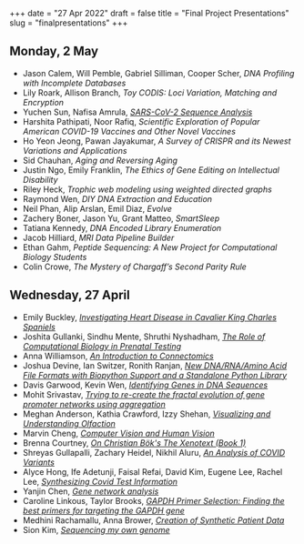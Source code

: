 +++
date = "27 Apr 2022"
draft = false
title = "Final Project Presentations"
slug = "finalpresentations"
+++

## Monday, 2 May

- Jason Calem, Will Pemble, Gabriel Silliman, Cooper Scher, _DNA Profiling with Incomplete Databases_
- Lily Roark, Allison Branch, _Toy CODIS: Loci Variation, Matching and Encryption_
- Yuchen Sun, Nafisa Amrula, [_SARS-CoV-2 Sequence Analysis_](https://www.dropbox.com/s/53ivhralkkrlr3r/yuchen-nafisa-Bio_computing_final_project_slide.pptx?dl=0)
- Harshita Pathipati, Noor Rafiq, _Scientific Exploration of Popular American COVID-19 Vaccines and Other Novel Vaccines_
- Ho Yeon Jeong, Pawan Jayakumar, _A Survey of CRISPR and its Newest Variations and Applications_
- Sid Chauhan, _Aging and Reversing Aging_
- Justin Ngo, Emily Franklin, _The Ethics of Gene Editing on Intellectual Disability_
- Riley Heck, _Trophic web modeling using weighted directed graphs_
- Raymond Wen, _DIY DNA Extraction and Education_
- Neil Phan, Alip Arslan, Emil Diaz, _Evolve_
- Zachery Boner, Jason Yu, Grant Matteo, _SmartSleep_
- Tatiana Kennedy, _DNA Encoded Library Enumeration_
- Jacob Hilliard, _MRI Data Pipeline Builder_
- Ethan Gahm, _Peptide Sequencing: A New Project for Computational Biology Students_
- Colin Crowe, _The Mystery of Chargaff’s Second Parity Rule_


## Wednesday, 27 April

- Emily Buckley, [_Investigating Heart Disease in Cavalier King Charles Spaniels_](https://www.dropbox.com/s/lr5ajd9c39ut9bh/emily-Final%20Project%20Slides.pptx?dl=0)
- Joshita Gullanki, Sindhu Mente, Shruthi Nyshadham, [_The Role of Computational Biology in Prenatal Testing_](https://www.dropbox.com/s/p8k46hiv8kjdo3e/shruti-CompBioFinalPresentation.pdf?dl=0)
- Anna Williamson, [_An Introduction to Connectomics_](https://www.dropbox.com/s/aqzk5l1hm3zvzsh/An_Introduction_to_Connectomics.pdf?dl=0)
- Joshua Devine, Ian Switzer, Ronith Ranjan, [_New DNA/RNA/Amino Acid File Formats with Biopython Support and a Standalone Python Library_](https://docs.google.com/presentation/d/1yTIyPk-WoluXkXlk82EeLNXu7kNfhDF9mfibI3uHveQ/edit#slide=id.p)
- Davis Garwood, Kevin Wen, [_Identifying Genes in DNA Sequences_](https://www.dropbox.com/s/ky3n88yzoqs2cu4/davis-Methodology_of_Gene_Prediction.html?dl=0)
- Mohit Srivastav, [_Trying to re-create the fractal evolution of gene promoter networks using aggregation_](https://www.dropbox.com/s/exazvcibl2tlpmm/mohit-final_presentation.pdf?dl=0)
- Meghan Anderson, Kathia Crawford, Izzy Shehan, [_Visualizing and Understanding Olfaction_](https://www.dropbox.com/s/tdegjvpp5u874iy/izzy-Computational%20Biology%20Final%20Project.pdf?dl=0)
- Marvin Cheng, [_Computer Vision and Human Vision_](https://marvinhcheng.github.io/computervision-vs-humanvision/)
- Brenna Courtney, [_On Christian Bök's The Xenotext (Book 1)_](https://www.dropbox.com/s/grzd6mstr1r577x/On%20Christian%20B%C3%B6k%E2%80%99s%20The%20Xenotext.pptx?dl=0)
- Shreyas Gullapalli, Zachary Heidel, Nikhil Aluru, [_An Analysis of COVID Variants_](https://docs.google.com/presentation/d/1-UWFMbLZMC0KKZg1R1trn0oOZRFsuWzkZqRWa5VZ6Tw/edit)
- Alyce Hong, Ife Adetunji, Faisal Refai, David Kim, Eugene Lee, Rachel Lee, [_Synthesizing Covid Test Information_](https://main.dwy70vyb5n1wo.amplifyapp.com/index.html)
- Yanjin Chen, [_Gene network analysis_](https://kindly-makeup-889.notion.site/Gene-regulatory-network-analysis-6165690cd6ce44568d3192aba07af173)
- Caroline Linkous, Taylor Brooks, [_GAPDH Primer Selection: Finding the best primers for targeting the GAPDH gene_](https://www.dropbox.com/s/nhug32l4qd70jaz/taylor-CS%20FINAL%20Presentation%20.pdf?dl=0)
- Medhini Rachamallu, Anna Brower, [_Creation of Synthetic Patient Data_](https://www.dropbox.com/s/9mnrarrlo7ib7oq/medhini-Final%20Project%20Presentation.pptx?dl=0)
- Sion Kim, [_Sequencing my own genome_](https://www.dropbox.com/s/udjm5ngd0v5ejuf/sion-Final%20Presentation%20-%20Cracking%20the%20code.pptx?dl=0)

